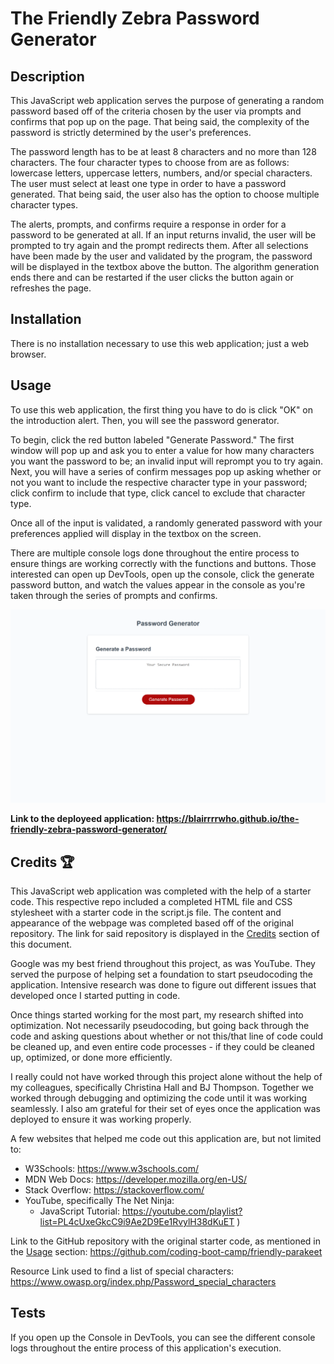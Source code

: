 # The Friendly Zebra Password Generator

## Description

This JavaScript web application serves the purpose of generating a random password based off of the criteria chosen by the user via prompts and confirms that pop up on the page. That being said, the complexity of the password is strictly determined by the user's preferences. 

The password length has to be at least 8 characters and no more than 128 characters. The four character types to choose from are as follows: lowercase letters, uppercase letters, numbers, and/or special characters. The user must select at least one type in order to have a password generated. That being said, the user also has the option to choose multiple character types. 

The alerts, prompts, and confirms require a response in order for a password to be generated at all. If an input returns invalid, the user will be prompted to try again and the prompt redirects them. 
After all selections have been made by the user and validated by the program, the password will be displayed in the textbox above the button. The algorithm generation ends there and can be restarted if the user clicks the button again or refreshes the page. 


## Installation

There is no installation necessary to use this web application; just a web browser. 


## Usage

To use this web application, the first thing you have to do is click "OK" on the introduction alert. Then, you will see the password generator. 

To begin, click the red button labeled "Generate Password." The first window will pop up and ask you to enter a value for how many characters you want the password to be; an invalid input will reprompt you to try again. Next, you will have a series of confirm messages pop up asking whether or not you want to include the respective character type in your password; click confirm to include that type, click cancel to exclude that character type. 

Once all of the input is validated, a randomly generated password with your preferences applied will display in the textbox on the screen. 

There are multiple console logs done throughout the entire process to ensure things are working correctly with the functions and buttons. Those interested can open up DevTools, open up the console, click the generate password button, and watch the values appear in the console as you're taken through the series of prompts and confirms. 

![The Friendly Zebra Password Generator Screenshot](./assets/images/screenshot_pw%20generator.png)

**Link to the deployeed application: https://blairrrrwho.github.io/the-friendly-zebra-password-generator/**
 

## Credits 🏆

This JavaScript web application was completed with the help of a starter code. This respective repo included a completed HTML file and CSS stylesheet with a starter code in the script.js file. The content and appearance of the webpage was completed based off of the original repository. The link for said repository is displayed in the [Credits](#credits-🏆) section of this document. 

Google was my best friend throughout this project, as was YouTube. They served the purpose of helping set a foundation to start pseudocoding the application. Intensive research was done to figure out different issues that developed once I started putting in code.

Once things started working for the most part, my research shifted into optimization. 
Not necessarily pseudocoding, but going back through the code and asking questions about whether or not this/that line of code could be cleaned up, and even entire code processes - if they could be cleaned up, optimized, or done more efficiently. 


I really could not have worked through this project alone without the help of my colleagues, specifically Christina Hall and BJ Thompson. Together we worked through debugging and optimizing the code until it was working seamlessly. I also am grateful for their set of eyes once the application was deployed to ensure it was working properly. 

A few websites that helped me code out this application are, but not limited to: 
- W3Schools: https://www.w3schools.com/
- MDN Web Docs: https://developer.mozilla.org/en-US/ 
- Stack Overflow: https://stackoverflow.com/ 
- YouTube, specifically The Net Ninja:
    - JavaScript Tutorial: https://youtube.com/playlist?list=PL4cUxeGkcC9i9Ae2D9Ee1RvylH38dKuET )
   

Link to the GitHub repository with the original starter code, as mentioned in the [Usage](#usage) section: 
https://github.com/coding-boot-camp/friendly-parakeet 

Resource Link used to find a list of special characters: https://www.owasp.org/index.php/Password_special_characters

## Tests

If you open up the Console in DevTools, you can see the different console logs throughout the entire process of this application's execution. 